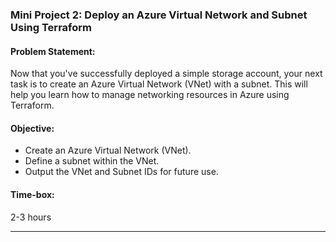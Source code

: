 ### Mini Project 2: Deploy an Azure Virtual Network and Subnet Using Terraform

#### **Problem Statement:**
Now that you've successfully deployed a simple storage account, your next task is to create an Azure Virtual Network (VNet) with a subnet. This will help you learn how to manage networking resources in Azure using Terraform.

#### **Objective:**
- Create an Azure Virtual Network (VNet).
- Define a subnet within the VNet.
- Output the VNet and Subnet IDs for future use.

#### **Time-box:**
2-3 hours

---
